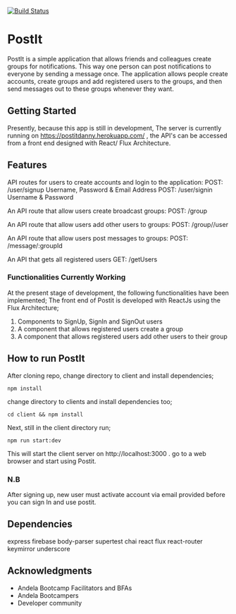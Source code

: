 [![Build Status](https://travis-ci.org/Dannytebj/post-it-app.svg?branch=development)](https://travis-ci.org/Dannytebj/post-it-app)
# PostIt
PostIt is a simple application that allows friends and colleagues create groups for notifications. This way one person can post notifications to everyone by sending a message once. The application allows people create accounts, create groups and add registered users to the groups, and then send messages out to these groups whenever they want.

## Getting Started
Presently, because this app is still in development, The server is currently running on https://postitdanny.herokuapp.com/ , the API's can be accessed from a front end designed with React/ Flux Architecture.

## Features
API routes for users to create accounts and login to the application:
POST: /user/signup Username, Password & Email Address
POST: /user/signin Username & Password

An API route that allow users create broadcast groups:
POST: /group

An API route that allow users add other users to groups:
POST: /group/<group id>/user

An API route that allow users post messages to groups:
POST: /message/:groupId

An API that gets all registered users
GET: /getUsers

### Functionalities Currently Working
At the present stage of development, the following functionalities have been implemented;
The front end of Postit is developed with ReactJs using the Flux Architecture;
1) Components to SignUp, SignIn and SignOut users
2) A component that allows registered users create a group 
3) A component that allows registered users add other users to their group

##  How to run PostIt
After cloning repo, change directory to client and install dependencies; 
```
npm install
```
change directory to clients and install dependencies too;
```
cd client && npm install
```
Next, still in the client directory run;
```
npm run start:dev
```
This will start the client server on http://localhost:3000 . go to a web browser and start using Postit.

### N.B 
After signing up, new user must activate account via email provided before you can sign In and use postit.

##  Dependencies
  express
  firebase
  body-parser
  supertest
  chai
  react
  flux
  react-router
  keymirror
  underscore

  ## Acknowledgments
* Andela Bootcamp Facilitators and BFAs
* Andela Bootcampers
* Developer community
